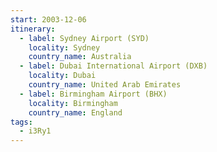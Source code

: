 ```yaml
---
start: 2003-12-06
itinerary:
  - label: Sydney Airport (SYD)
    locality: Sydney
    country_name: Australia
  - label: Dubai International Airport (DXB)
    locality: Dubai
    country_name: United Arab Emirates
  - label: Birmingham Airport (BHX)
    locality: Birmingham
    country_name: England
tags:
  - i3Ry1
---
```

